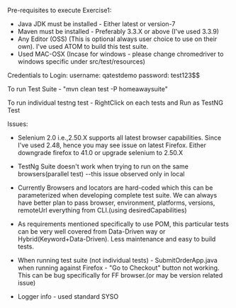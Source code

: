 Pre-requisites to execute Exercise1:
* Java JDK must be installed - Either latest or version-7
* Maven must be installed - Preferably 3.3.X or above (I've used 3.3.9)
* Any Editor (OSS) (This is optional always user choice to use on their own). I've used ATOM to build this test suite.
* Used MAC-OSX (Incase for windows - please change chromedriver to windows specific under src/test/resources)  


Credentials to Login:
username: qatestdemo
password: test123$$



To run Test Suite - "mvn clean test -P homeawaysuite" 

To run individual testng test - RightClick on each tests and Run as TestNG Test



Issues:

* Selenium 2.0 i.e.,2.50.X supports all latest browser capabilities. Since I've used 2.48, hence you may see issue on latest Firefox. Either downgrade firefox to 41.0 or upgrade selenium to 2.50.X

* TestNg Suite doesn't work when trying to run on the same browsers(parallel test) --this issue observed only in local

* Currently Browsers and locators are hard-coded which this can be parameterized when developing complete test suite. We can always
have better plan to pass browser, environment, platforms, versions, remoteUrl everything from CLI.(using desiredCapabilities) 

* As requirements mentioned specifically to use POM, this particular tests can be very well covered from Data-Driven way or Hybrid(Keyword+Data-Driven). Less maintenance and easy to build tests.

* When running test suite (not individual tests) - SubmitOrderApp.java when running against Firefox - "Go to Checkout" button not working. This can be bug specifically for FF browser.(or may be version related issue)

* Logger info - used standard SYSO



